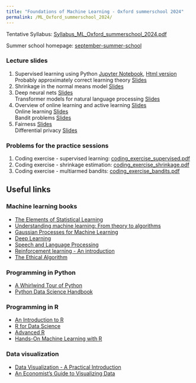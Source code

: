 ```yaml
---
title: "Foundations of Machine Learning - Oxford summerschool 2024"
permalink: /ML_Oxford_summerschool_2024/
---
```



Tentative Syllabus: [Syllabus_ML_Oxford_summerschool_2024.pdf](/home/files/teaching/ML_Oxford_summerschool_2024/Syllabus_ML_Oxford_Summerschool_2024.pdf)  


Summer school homepage: [september-summer-school](https://sites.google.com/view/ouess2024)  

### Lecture slides

1. Supervised learning using Python
[Jupyter Notebook](/home/files/teaching/ML_Oxford_summerschool_2024/supervised_learning_python.ipynb), [Html version](/home/files/teaching/ML_Oxford_summerschool_2024/supervised_learning_python.html)  
Probably approximately correct learning theory
[Slides](/home/files/teaching/ML_Oxford_2024/pac_learning_slides.pdf)  
1. Shrinkage in the normal means model
[Slides](/home/files/teaching/ML_Oxford_2024/normal_shrinkage_slides.pdf)
1. Deep neural nets
[Slides](/home/files/teaching/ML_Oxford_2024/neural_nets_slides.pdf)  
Transformer models for natural language processing
[Slides](/home/files/teaching/ML_Oxford_2024/transformer_slides.pdf)  
1. Overview of online learning and active learning
[Slides](/home/files/teaching/ML_Oxford_2024/active_learning_overview_slides.pdf)  
Online learning
[Slides](/home/files/teaching/ML_Oxford_2024/adversarial_online_learning_slides.pdf)  
Bandit problems
[Slides](/home/files/teaching/ML_Oxford_2024/bandit_problems_slides.pdf)
1. Fairness
[Slides](/home/files/teaching/ML_Oxford_2024/fairness_slides.pdf)  
Differential privacy
[Slides](/home/files/teaching/ML_Oxford_2024/differential_privacy_slides.pdf)  


### Problems for the practice sessions

1. Coding exercise - supervised learning: [coding_exercise_supervised.pdf](/home/files/teaching/ML_Oxford_summerschool_2024/coding_exercise_supervised.pdf)  
1. Coding exercise - shrinkage estimation: [coding_exercise_shrinkage.pdf](/home/files/teaching/ML_Oxford_summerschool_2024/coding_exercise_shrinkage.pdf)  
1. Coding exercise - multiarmed bandits: [coding_exercise_bandits.pdf](/home/files/teaching/ML_Oxford_summerschool_2024/coding_exercise_bandits.pdf)  


## Useful links


### Machine learning books
* [The Elements of Statistical Learning](https://web.stanford.edu/~hastie/Papers/ESLII.pdf)
* [Understanding machine learning: From theory to algorithms](https://www.cs.huji.ac.il/~shais/UnderstandingMachineLearning/understanding-machine-learning-theory-algorithms.pdf)
* [Gaussian Processes for Machine Learning](http://www.gaussianprocess.org/gpml/chapters/)
* [Deep Learning](https://www.deeplearningbook.org/)
* [Speech and Language Processing](https://web.stanford.edu/~jurafsky/slp3/)
* [Reinforcement learning - An introduction](http://www.incompleteideas.net/book/RLbook2018.pdf)
* [The Ethical Algorithm](https://global.oup.com/academic/product/the-ethical-algorithm-9780190948207)  
  

### Programming in Python
* [A Whirlwind Tour of Python](https://github.com/jakevdp/WhirlwindTourOfPython)
* [Python Data Science Handbook](https://jakevdp.github.io/PythonDataScienceHandbook/)


### Programming in R

* [An Introduction to R](https://cran.r-project.org/doc/manuals/r-release/R-intro.pdf)
* [R for Data Science](https://r4ds.had.co.nz/)
* [Advanced R](https://adv-r.hadley.nz/)
* [Hands-On Machine Learning with R](https://bradleyboehmke.github.io/HOML/)  


### Data visualization

* [Data Visualization - A Practical Introduction](http://socviz.co/)
* [An Economist’s Guide to Visualizing Data](https://pubs.aeaweb.org/doi/pdfplus/10.1257/jep.28.1.209)










